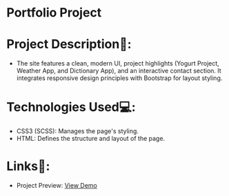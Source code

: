 # Portfolio Project

# Project Description📝:
- The site features a clean, modern UI, project highlights (Yogurt Project, Weather App, and Dictionary App), and an interactive contact section. It integrates responsive design principles with Bootstrap for layout styling. 

# Technologies Used💻:
- CSS3 (SCSS): Manages the page's styling.
- HTML: Defines the structure and layout of the page.

# Links🔗:
 - Project Preview: [View Demo](https://subtle-biscochitos-e058f9.netlify.app/)
